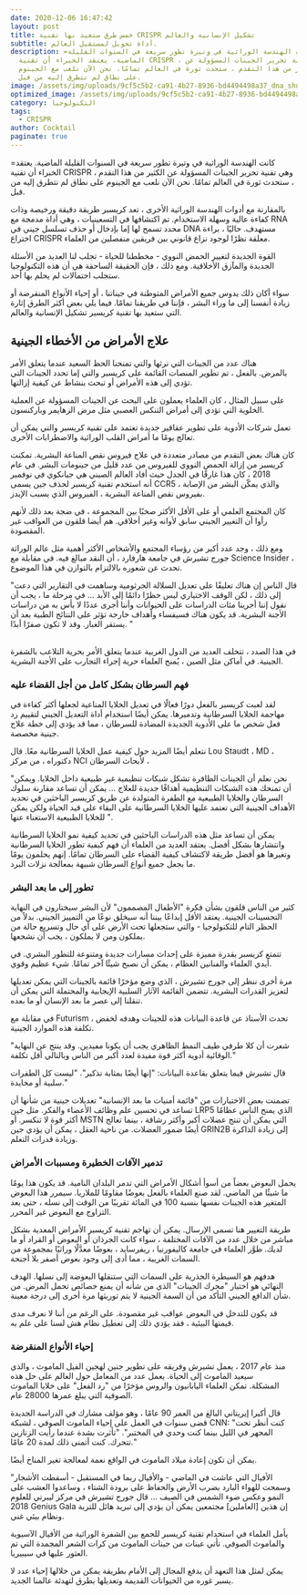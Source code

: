 ```yaml
---
date: 2020-12-06 16:47:42
layout: post
title: خمس طرق ستعيد بها تقنية CRISPR تشكيل الإنسانية والعالم
subtitle: أداة تحويل لمستقبل العالم.
description: =كانت الهندسة الوراثية في وتيرة تطور سريعة في السنوات القليلة
  الماضية. يعتقد الخبراء أن تقنية CRISPR ، وهي تقنية تحرير الجينات المسؤولة عن
  الكثير من هذا التقدم ، ستحدث ثورة في العالم تمامًا. نحن الآن نلعب مع الجينوم
  على نطاق لم نتطرق إليه من قبل.
image: /assets/img/uploads/9cf5c5b2-ca91-4b27-8936-bd4494498a37_dna_shutterstock_388765222.jpg
optimized_image: /assets/img/uploads/9cf5c5b2-ca91-4b27-8936-bd4494498a37_dna_shutterstock_388765222.jpg
category: التكنولوجيا
tags:
  - CRISPR
author: Cocktail
paginate: true
---
```

\=كانت الهندسة الوراثية في وتيرة تطور سريعة في السنوات القليلة الماضية. يعتقد الخبراء أن تقنية CRISPR ، وهي تقنية تحرير الجينات المسؤولة عن الكثير من هذا التقدم ، ستحدث ثورة في العالم تمامًا. نحن الآن نلعب مع الجينوم على نطاق لم نتطرق إليه من قبل.

بالمقارنة مع أدوات الهندسة الوراثية الأخرى ، تعد كريسبر طريقة دقيقة ورخيصة وذات كفاءة عالية وسهلة الاستخدام. تم اكتشافها في التسعينيات ، وهي أداة مدمجة مع RNA محدد تسمح لها إما بإدخال أو حذف تسلسل جيني في DNA مستهدف. حاليًا ، براءة اختراع CRISPR معلقة نظرًا لوجود نزاع قانوني بين فريقين منفصلين من العلماء.

القوة الجديدة لتغيير الحمض النووي - مخططنا للحياة - تجلب لنا العديد من الأسئلة الجديدة والمآزق الأخلاقية. ومع ذلك ، فإن الحقيقة الساحقة هي أن هذه التكنولوجيا ستجلب احتمالات لم يحلم بها أحد.

سواء أكان ذلك يدوس جميع الأمراض المتوطنة في جيناتنا ، أو إحياء الأنواع المنقرضة أو زيادة أنفسنا إلى ما وراء البشر ، فإننا في طريقنا تمامًا. فيما يلي بعض أكثر الطرق إثارة التي ستعيد بها تقنية كريسبر تشكيل الإنسانية والعالم.

## علاج الأمراض من الأخطاء الجينية 

هناك عدد من الجينات التي نرثها والتي تمنحنا الحظ السعيد عندما يتعلق الأمر بالمرض. بالفعل ، تم تطوير المنصات القائمة على كريسبر والتي إما تحدد الجينات التي تؤدي إلى هذه الأمراض أو تبحث بنشاط عن كيفية إزالتها.

على سبيل المثال ، كان العلماء يعملون على البحث عن الجينات المسؤولة عن العملية الخلوية التي تؤدي إلى أمراض التنكس العصبي مثل مرض الزهايمر وباركنسون.

تعمل شركات الأدوية على تطوير عقاقير جديدة تعتمد على تقنية كريسبر والتي يمكن أن تعالج يومًا ما أمراض القلب الوراثية والاضطرابات الأخرى.

كان هناك بعض التقدم من مصادر متعددة في علاج فيروس نقص المناعة البشرية. تمكنت كريسبر من إزالة الحمض النووي للفيروس من عدد قليل من جينومات البشر. في عام 2018 ، كان هذا غارقًا في الجدل حيث أفاد العالم الصيني هي جيانكوي في نوفمبر أنه استخدم تقنية كريسبر لحذف جين يسمى CCR5 ، والذي يمكّن البشر من الإصابة بفيروس نقص المناعة البشرية ، الفيروس الذي يسبب الإيدز.

كان المجتمع العلمي أو على الأقل الأكثر صخبًا بين المجموعة ، في ضجة بعد ذلك لأنهم رأوا أن التغيير الجيني سابق لأوانه وغير أخلاقي. هم أيضا قلقون من العواقب غير المقصودة.

ومع ذلك ، وجد عدد أكبر من رؤساء المجتمع والأشخاص الأكثر أهمية مثل عالم الوراثة جورج تشيرش في جامعة هارفارد ، أن النقد مبالغ فيه. في مقابلة مع Science Insider ، تحدث عن شعوره بالالتزام بالتوازن في هذا الموضوع.

"قال الناس إن هناك تعليقًا على تعديل السلالة الجرثومية وساهمت في التقارير التي دعت إلى ذلك ، لكن الوقف الاختياري ليس حظرًا دائمًا إلى الأبد ... في مرحلة ما ، يجب أن نقول إننا أجرينا مئات الدراسات على الحيوانات وأننا أجرى عددًا لا بأس به من دراسات الأجنة البشرية. قد يكون هناك فسيفساء وأهداف خارجة تؤثر على النتائج الطبية بعد أن يستقر الغبار. وقد لا تكون صفرًا أبدًا. "

\
في هذا الصدد ، تتخلف العديد من الدول الغربية عندما يتعلق الأمر بحرية التلاعب بالشفرة الجينية. في أماكن مثل الصين ، يُمنح العلماء حرية إجراء التجارب على الأجنة البشرية.

### فهم السرطان بشكل كامل من أجل القضاء عليه

لقد لعبت كريسبر بالفعل دورًا فعالًا في تعديل الخلايا المناعية لجعلها أكثر كفاءة في مهاجمة الخلايا السرطانية وتدميرها. يمكن أيضًا استخدام أداة التعديل الجيني لتقييم رد فعل شخص ما على الأدوية الجديدة المضادة للسرطان ، مما قد يؤدي إلى خطة علاج جينية مخصصة.

نتعلم أيضًا المزيد حول كيفية عمل الخلايا السرطانية معًا. قال Lou Staudt ، MD ، دكتوراه ، من مركز NCI لأبحاث السرطان ،

"نحن نعلم أن الجينات الطافرة تشكل شبكات تنظيمية غير طبيعية داخل الخلايا. ويمكن أن تمنحك هذه الشبكات التنظيمية أهدافًا جديدة للعلاج ... يمكن أن تساعد مقارنة سلوك السرطان والخلايا الطبيعية مع الطفرة المتولدة عن طريق كريسبر الباحثين في تحديد الأهداف الجينية التي تعتمد عليها الخلايا السرطانية على البقاء على قيد الحياة ولكن يمكن للخلايا الطبيعية الاستغناء عنها ".

يمكن أن تساعد مثل هذه الدراسات الباحثين في تحديد كيفية نمو الخلايا السرطانية وانتشارها بشكل أفضل. يعتقد العديد من العلماء أن فهم كيفية تطور الخلايا السرطانية وتغيرها هو أفضل طريقة لاكتشاف كيفية القضاء على السرطان تمامًا. إنهم يحلمون يومًا ما بجعل جميع أنواع السرطان شبيهة بمعالجة نزلات البرد.

### تطور إلى ما بعد البشر 

كثير من الناس قلقون بشأن فكرة "الأطفال المصممون" لأن البشر سيختارون في النهاية التحسينات الجينية. يعتقد الأقل إبداعًا بيننا أنه سيخلق نوعًا من التمييز الجيني. بدلاً من الحظر التام للتكنولوجيا - والتي ستجعلها تحت الأرض على أي حال وتسريع حالة من يملكون ومن لا يملكون ، يجب أن نشجعها.

تتمتع كريسبر بقدرة مميزة على إحداث مسارات جديدة ومتنوعة للتطور البشري. في أيدي العلماء والفنانين العظام ، يمكن أن نصبح شيئًا آخر تمامًا. شيء عظيم وقوي.

مرة أخرى ننظر إلى جورج تشيرش ، الذي وضع مؤخرًا قائمة بالجينات التي يمكن تعديلها لتعزيز القدرات البشرية. تتضمن القائمة الآثار السلبية الإيجابية والمحتملة التي يمكن أن تنقلنا إلى عصر ما بعد الإنسان أو ما بعده.

في مقابلة مع Futurism ، تحدث الأستاذ عن قاعدة البيانات هذه للجينات وهدفه لخفض تكلفة هذه الموارد الجينية.

"شعرت أن كلا طرفي طيف النمط الظاهري يجب أن يكونا مفيدين. وقد ينتج عن النهاية الوقائية أدوية أكثر قوة مفيدة لعدد أكبر من الناس وبالتالي أقل تكلفة."

قال تشيرش فيما يتعلق بقاعدة البيانات: "إنها أيضًا بمثابة تذكير". "ليست كل الطفرات سلبية أو محايدة."

تضمنت بعض الاختيارات من "قائمة أمنيات ما بعد الإنسانية" تعديلات جينية من شأنها أن تساعد في تحسين علم وظائف الأعضاء والفكر. مثل جين LRP5 الذي يمنح الناس عظامًا أكثر قوة لا تنكسر. أو MSTN التي يمكن أن تنتج عضلات أكبر وأكثر رشاقة ، بينما تعالج أيضًا ضمور العضلات. من ناحية العقل ، يمكن أن يؤدي جين GRIN2B إلى زيادة الذاكرة وزيادة قدرات التعلم.

### تدمير الآفات الخطيرة ومسببات الأمراض 

يحمل البعوض بعضاً من أسوأ أشكال الأمراض التي تدمر البلدان النامية. قد يكون هذا يومًا ما شيئًا من الماضي. لقد صنع العلماء بالفعل بعوضًا مقاومًا للملاريا. سيمرر هذا البعوض المتغير هذه الجينات نفسها بنسبة 100 في المائة تقريبًا من الوقت إلى نسله ، حتى بعد التزاوج مع البعوض غير المحرر.

طريقة التغيير هنا تسمى الإرسال. يمكن أن تهاجم تقنية كريسبر الأمراض المعدية بشكل مباشر من خلال عدد من الآفات المختلفة ، سواء كانت الجرذان أو البعوض أو القراد أو ما لديك. طوَّر العلماء في جامعة كاليفورنيا ، ريفرسايد ، بعوضًا معدَّلًا وراثيًا بمجموعة من السمات الغريبة ، مما أدى إلى وجود بعوض أصفر بلا أجنحة.

هدفهم هو السيطرة الجذرية على السمات التي ستنقلها البعوضة إلى نسلها. الهدف النهائي هو اختبار "محرك الجينات" الذي من شأنه أن يمنع خصائص تحمل المرض. من شأن الدافع الجيني التأكد من أن السمة الجينية لا يتم توريثها مرة أخرى إلى درجة معينة.

قد يكون للتدخل في البعوض عواقب غير مقصودة. على الرغم من أننا لا نعرف مدى قيمتها البيئية ، فقد يؤدي ذلك إلى تعطيل نظام هش لسنا على علم به.

### إحياء الأنواع المنقرضة

منذ عام 2017 ، يعمل تشيرش وفريقه على تطوير جنين لهجين الفيل الماموث ، والذي سيعيد الماموث إلى الحياة. يعمل عدد من المعامل حول العالم على حل هذه المشكلة. تمكن العلماء اليابانيون والروس مؤخرًا من "رد الفعل" على خلايا الماموث الصوفية التي يبلغ عمرها 28000 عام.

قال أكيرا إيريتاني البالغ من العمر 90 عامًا ، وهو مؤلف مشارك في الدراسة الجديدة قضى سنوات في العمل على إحياء الماموث الصوفي ، لشبكة CNN: "كنت أنظر تحت المجهر في الليل بينما كنت وحدي في المختبر". "تأثرت بشدة عندما رأيت الزنازين تتحرك. كنت أتمنى ذلك لمدة 20 عامًا."

يمكن أن تكون إعادة ميلاد الماموث في الواقع نعمة لمعالجة تغير المناخ أيضًا.

"الأفيال التي عاشت في الماضي - والأفيال ربما في المستقبل - أسقطت الأشجار وسمحت للهواء البارد بضرب الأرض والحفاظ على برودة الشتاء ، وساعدوا العشب على النمو وعكس ضوء الشمس في الصيف ... قال جورج تشيرش في مركز ليبرتي للعلوم 2018 Genius Gala إن هذين \[العاملين] مجتمعين يمكن أن يؤدي إلى تبريد هائل للتربة ونظام بيئي غني.

يأمل العلماء في استخدام تقنية كريسبر للجمع بين الشفرة الوراثية من الأفيال الآسيوية والماموث الصوفي. تأتي عينات من جينات الماموث من كرات الشعر المجمدة التي تم العثور عليها في سيبيريا.

يمكن لمثل هذا التعهد أن يدفع المجال إلى الأمام بطريقة يمكن من خلالها إحياء عدد لا يسبر غوره من الحيوانات القديمة وتعديلها بطرق لتهدئة عالمنا الجديد.